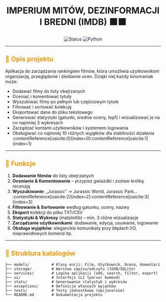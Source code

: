 <h1 align="center">
 <strong>IMPERIUM MITÓW, DEZINFORMACJI I BREDNI (IMDB) </strong> 🟧⬛
</h1>


<p align="center">
  <img src="https://img.shields.io/badge/status-alpha-ff9900?style=flat-square" alt="Status">
  <img src="https://img.shields.io/badge/Python-3.8+-000000?style=flat-square&logo=python" alt="Python">
</p>

---

## <span style="color:#ff9900;">📖 Opis projektu</span>

Aplikacja do zarządzania rankingiem filmów, która umożliwia użytkownikom organizację, przeglądanie i śledzenie ocen. Dzięki niej każdy kinomaniak może:

- Dodawać filmy do listy obejrzanych  
- Oceniać i komentować tytuły  
- Wyszukiwać filmy po pełnym lub częściowym tytule  
- Filtrować i sortować kolekcję  
- Eksportować dane do pliku tekstowego  
- Generować statystyki (gatunki, średnie oceny, top1) i wizualizować je na co najmniej 3 wykresach  
- Zarządzać kontami użytkowników i systemem logowania  
- Obsługiwać co najmniej 10 różnych wyjątków dla stabilności działania :contentReference[oaicite:0]{index=0}:contentReference[oaicite:1]{index=1}

---

## <span style="color:#ff9900;">🚀 Funkcje</span>

1. **Dodawanie filmów** do listy obejrzanych  
2. **Ocenianie & Komentowanie** – przypisz gwiazdki i zostaw krótką recenzję  
3. **Wyszukiwanie**: „Jurassic” → Jurassic World, Jurassic Park… :contentReference[oaicite:2]{index=2}:contentReference[oaicite:3]{index=3}  
4. **Filtrowanie & Sortowanie** według gatunku, oceny, nazwy  
5. **Eksport** kolekcji do pliku TXT/CSV  
6. **Statystyki & Wykresy** (matplotlib) – min. 3 różne wizualizacje  
7. **Zarządzanie użytkownikami**: dodawanie, edycja, usuwanie, logowanie  
8. **Obsługa wyjątków**: eleganckie komunikaty przy błędach I/O, nieprawidłowych komend itp.

---

## <span style="color:#ff9900;">📂 Struktura katalogów</span>

```text
├── models/          # Klasy encji: Film, Użytkownik, Ocena, Komentarz
├── storage/         # Warstwa zapisu/odczytu (JSON/SQLite)
├── services/        # Logika aplikacji (add, search, filter, export)
├── ui/              # Interfejs CLI (parser komend)
├── stats/           # Generowanie statystyk i wykresów
├── exceptions/      # Definicje własnych wyjątków
├── tests/           # Testy jednostkowe (opcjonalnie)
└── README.md        # Dokumentacja projektu
